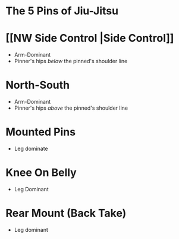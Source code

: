 # The 5 Pins of Jiu-Jitsu
# [[NW Side Control |Side Control]]
- Arm-Dominant
- Pinner's hips *below* the pinned's shoulder line

# North-South
- Arm-Dominant
- Pinner's hips *above* the pinned's shoulder line

# Mounted Pins
- Leg dominate

# Knee On Belly
- Leg Dominant

# Rear Mount (Back Take)
- Leg dominant